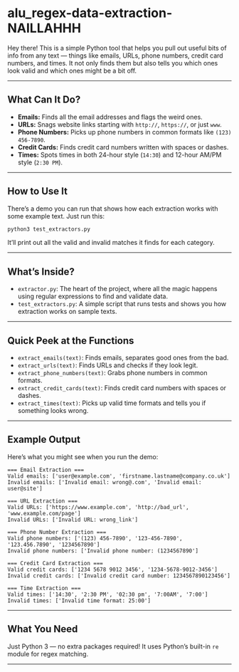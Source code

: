 # alu_regex-data-extraction-NAILLAHHH

Hey there! This is a simple Python tool that helps you pull out useful bits of info from any text — things like emails, URLs, phone numbers, credit card numbers, and times. It not only finds them but also tells you which ones look valid and which ones might be a bit off.

---

## What Can It Do?

* **Emails:** Finds all the email addresses and flags the weird ones.
* **URLs:** Snags website links starting with `http://`, `https://`, or just `www`.
* **Phone Numbers:** Picks up phone numbers in common formats like `(123) 456-7890`.
* **Credit Cards:** Finds credit card numbers written with spaces or dashes.
* **Times:** Spots times in both 24-hour style (`14:30`) and 12-hour AM/PM style (`2:30 PM`).

---

## How to Use It

There’s a demo you can run that shows how each extraction works with some example text. Just run this:

```bash
python3 test_extractors.py
```

It’ll print out all the valid and invalid matches it finds for each category.

---

## What’s Inside?

* `extractor.py`: The heart of the project, where all the magic happens using regular expressions to find and validate data.
* `test_extractors.py`: A simple script that runs tests and shows you how extraction works on sample texts.

---

## Quick Peek at the Functions

* `extract_emails(text)`: Finds emails, separates good ones from the bad.
* `extract_urls(text)`: Finds URLs and checks if they look legit.
* `extract_phone_numbers(text)`: Grabs phone numbers in common formats.
* `extract_credit_cards(text)`: Finds credit card numbers with spaces or dashes.
* `extract_times(text)`: Picks up valid time formats and tells you if something looks wrong.

---

## Example Output

Here’s what you might see when you run the demo:

```
=== Email Extraction ===
Valid emails: ['user@example.com', 'firstname.lastname@company.co.uk']
Invalid emails: ['Invalid email: wrong@.com', 'Invalid email: user@site']

=== URL Extraction ===
Valid URLs: ['https://www.example.com', 'http://bad_url', 'www.example.com/page']
Invalid URLs: ['Invalid URL: wrong_link']

=== Phone Number Extraction ===
Valid phone numbers: ['(123) 456-7890', '123-456-7890', '123.456.7890', '1234567890']
Invalid phone numbers: ['Invalid phone number: (1234567890']

=== Credit Card Extraction ===
Valid credit cards: ['1234 5678 9012 3456', '1234-5678-9012-3456']
Invalid credit cards: ['Invalid credit card number: 1234567890123456']

=== Time Extraction ===
Valid times: ['14:30', '2:30 PM', '02:30 pm', '7:00AM', '7:00']
Invalid times: ['Invalid time format: 25:00']
```

---

## What You Need

Just Python 3 — no extra packages required! It uses Python’s built-in `re` module for regex matching.

---

